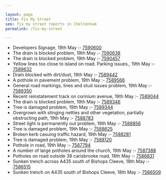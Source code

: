 ```yaml
---

layout: page
title: Fix My Street
seo: fix my street reports in Cheltenham
permalink: /fix-my-street

---
```


<!-- fix_marker starts -->

- Developers Signage, 19th May :- [7590600](https://www.fixmystreet.com/report/7590600)
- The drain is blocked problem, 19th May :- [7590638](https://www.fixmystreet.com/report/7590638)
- The drain is blocked problem, 19th May :- [7590457](https://www.fixmystreet.com/report/7590457)
- Yellow lines too close to island on road. Parking issues., 19th May :- [7589632](https://www.fixmystreet.com/report/7589632)
- Drain blocked with dirt/dust, 19th May :- [7589442](https://www.fixmystreet.com/report/7589442)
- A pothole in pavement problem, 19th May :- [7589566](https://www.fixmystreet.com/report/7589566)
- General road markings, lines and stud issues problem, 19th May :- [7589350](https://www.fixmystreet.com/report/7589350)
- Recent reinstatement track on corinium avenue, 19th May :- [7589044](https://www.fixmystreet.com/report/7589044)
- The drain is blocked problem, 19th May :- [7589346](https://www.fixmystreet.com/report/7589346)
- Tree is damaged problem, 19th May :- [7589344](https://www.fixmystreet.com/report/7589344)
- Overgrown with stinging nettles and other vegetation, partially obstructing path, 19th May :- [7588783](https://www.fixmystreet.com/report/7588783)
- Street light is permanently out problem, 19th May :- [7588856](https://www.fixmystreet.com/report/7588856)
- Tree is damaged problem, 19th May :- [7588625](https://www.fixmystreet.com/report/7588625)
- Broken kerb casuing traffic hazard, 19th May :- [7588281](https://www.fixmystreet.com/report/7588281)
- Tree is damaged problem, 19th May :- [7588120](https://www.fixmystreet.com/report/7588120)
- Pothole in road, 19th May :- [7587794](https://www.fixmystreet.com/report/7587794)
- A number of large potholes around the church, 19th May :- [7587388](https://www.fixmystreet.com/report/7587388)
- Potholes on road outside 38 carisbrooke road, 18th May :- [7586831](https://www.fixmystreet.com/report/7586831)
- Sunken trench across A435 south of Bishops Cleeve, 18th May :- [7586515](https://www.fixmystreet.com/report/7586515)
- Sunken trench on A435 south of Bishops Cleeve, 18th May :- [7586509](https://www.fixmystreet.com/report/7586509)

<!-- fix_marker ends -->